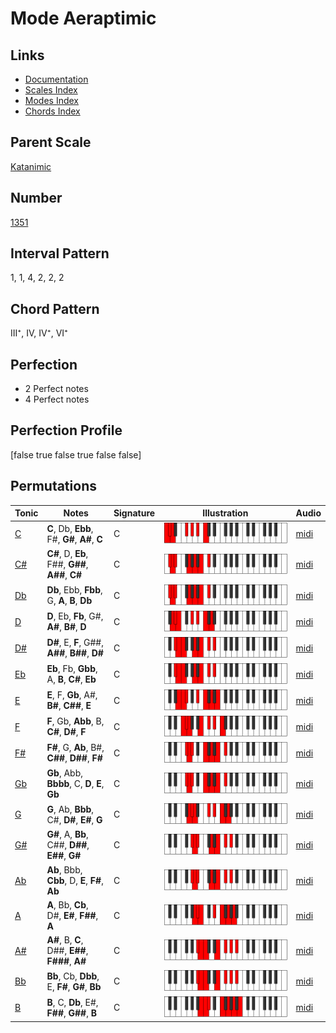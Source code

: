 # Mode Aeraptimic

## Links

- [Documentation](index.md)
- [Scales Index](Scales.md)
- [Modes Index](Modes.md)
- [Chords Index](Chords.md)

## Parent Scale

[Katanimic](ScaleKatanimic.md)

## Number

[1351](https://ianring.com/musictheory/scales/1351)

## Interval Pattern

1, 1, 4, 2, 2, 2

## Chord Pattern

III⁺, IV, IV⁺, VI⁺

## Perfection

- 2 Perfect notes
- 4 Perfect notes

## Perfection Profile

[false true false true false false]

## Permutations

| Tonic | Notes | Signature | Illustration | Audio |
|-------|-------|-----------|--------------|-------|
| [C](ModeCNaturalAeraptimic.md) | **C**, Db, **Ebb**, F#, **G#**, **A#**, **C** | C | ![CNaturalAeraptimic](ModeCNaturalAeraptimic.png) | [midi](https://github.com/edipermadi/music/blob/main/docs/ModeCNaturalAeraptimic.mid?raw=true) |
| [C#](ModeCSharpAeraptimic.md) | **C#**, D, **Eb**, F##, **G##**, **A##**, **C#** | C | ![CSharpAeraptimic](ModeCSharpAeraptimic.png) | [midi](https://github.com/edipermadi/music/blob/main/docs/ModeCSharpAeraptimic.mid?raw=true) |
| [Db](ModeDFlatAeraptimic.md) | **Db**, Ebb, **Fbb**, G, **A**, **B**, **Db** | C | ![DFlatAeraptimic](ModeDFlatAeraptimic.png) | [midi](https://github.com/edipermadi/music/blob/main/docs/ModeDFlatAeraptimic.mid?raw=true) |
| [D](ModeDNaturalAeraptimic.md) | **D**, Eb, **Fb**, G#, **A#**, **B#**, **D** | C | ![DNaturalAeraptimic](ModeDNaturalAeraptimic.png) | [midi](https://github.com/edipermadi/music/blob/main/docs/ModeDNaturalAeraptimic.mid?raw=true) |
| [D#](ModeDSharpAeraptimic.md) | **D#**, E, **F**, G##, **A##**, **B##**, **D#** | C | ![DSharpAeraptimic](ModeDSharpAeraptimic.png) | [midi](https://github.com/edipermadi/music/blob/main/docs/ModeDSharpAeraptimic.mid?raw=true) |
| [Eb](ModeEFlatAeraptimic.md) | **Eb**, Fb, **Gbb**, A, **B**, **C#**, **Eb** | C | ![EFlatAeraptimic](ModeEFlatAeraptimic.png) | [midi](https://github.com/edipermadi/music/blob/main/docs/ModeEFlatAeraptimic.mid?raw=true) |
| [E](ModeENaturalAeraptimic.md) | **E**, F, **Gb**, A#, **B#**, **C##**, **E** | C | ![ENaturalAeraptimic](ModeENaturalAeraptimic.png) | [midi](https://github.com/edipermadi/music/blob/main/docs/ModeENaturalAeraptimic.mid?raw=true) |
| [F](ModeFNaturalAeraptimic.md) | **F**, Gb, **Abb**, B, **C#**, **D#**, **F** | C | ![FNaturalAeraptimic](ModeFNaturalAeraptimic.png) | [midi](https://github.com/edipermadi/music/blob/main/docs/ModeFNaturalAeraptimic.mid?raw=true) |
| [F#](ModeFSharpAeraptimic.md) | **F#**, G, **Ab**, B#, **C##**, **D##**, **F#** | C | ![FSharpAeraptimic](ModeFSharpAeraptimic.png) | [midi](https://github.com/edipermadi/music/blob/main/docs/ModeFSharpAeraptimic.mid?raw=true) |
| [Gb](ModeGFlatAeraptimic.md) | **Gb**, Abb, **Bbbb**, C, **D**, **E**, **Gb** | C | ![GFlatAeraptimic](ModeGFlatAeraptimic.png) | [midi](https://github.com/edipermadi/music/blob/main/docs/ModeGFlatAeraptimic.mid?raw=true) |
| [G](ModeGNaturalAeraptimic.md) | **G**, Ab, **Bbb**, C#, **D#**, **E#**, **G** | C | ![GNaturalAeraptimic](ModeGNaturalAeraptimic.png) | [midi](https://github.com/edipermadi/music/blob/main/docs/ModeGNaturalAeraptimic.mid?raw=true) |
| [G#](ModeGSharpAeraptimic.md) | **G#**, A, **Bb**, C##, **D##**, **E##**, **G#** | C | ![GSharpAeraptimic](ModeGSharpAeraptimic.png) | [midi](https://github.com/edipermadi/music/blob/main/docs/ModeGSharpAeraptimic.mid?raw=true) |
| [Ab](ModeAFlatAeraptimic.md) | **Ab**, Bbb, **Cbb**, D, **E**, **F#**, **Ab** | C | ![AFlatAeraptimic](ModeAFlatAeraptimic.png) | [midi](https://github.com/edipermadi/music/blob/main/docs/ModeAFlatAeraptimic.mid?raw=true) |
| [A](ModeANaturalAeraptimic.md) | **A**, Bb, **Cb**, D#, **E#**, **F##**, **A** | C | ![ANaturalAeraptimic](ModeANaturalAeraptimic.png) | [midi](https://github.com/edipermadi/music/blob/main/docs/ModeANaturalAeraptimic.mid?raw=true) |
| [A#](ModeASharpAeraptimic.md) | **A#**, B, **C**, D##, **E##**, **F###**, **A#** | C | ![ASharpAeraptimic](ModeASharpAeraptimic.png) | [midi](https://github.com/edipermadi/music/blob/main/docs/ModeASharpAeraptimic.mid?raw=true) |
| [Bb](ModeBFlatAeraptimic.md) | **Bb**, Cb, **Dbb**, E, **F#**, **G#**, **Bb** | C | ![BFlatAeraptimic](ModeBFlatAeraptimic.png) | [midi](https://github.com/edipermadi/music/blob/main/docs/ModeBFlatAeraptimic.mid?raw=true) |
| [B](ModeBNaturalAeraptimic.md) | **B**, C, **Db**, E#, **F##**, **G##**, **B** | C | ![BNaturalAeraptimic](ModeBNaturalAeraptimic.png) | [midi](https://github.com/edipermadi/music/blob/main/docs/ModeBNaturalAeraptimic.mid?raw=true) |
